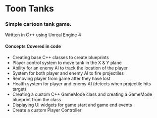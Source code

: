 # Toon Tanks 
### Simple cartoon tank game.

Written in C++ using Unreal Engine 4

#### Concepts Covered in code

* Creating base C++ classes to create blueprints
* Player control system to move tank in the X & Y plane
* Ability for an enemy AI to track the location of the player
* System for both player and enemy AI to fire projectiles
* Removing player from game after they have lost
* Health system for player and enemy AI (detects when projectile hits target)
* Creating a custom C++ GameMode class and creating a GameMode blueprint from the class
* Displaying UI widgets for game start and game end events
* Create a custom Player Controller
